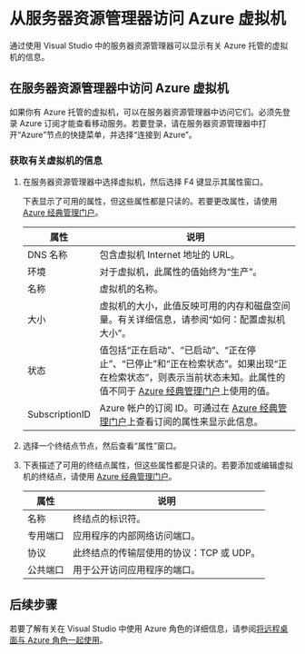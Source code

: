 <properties
    pageTitle="从服务器资源管理器访问 Azure 虚拟机 | Azure"
    description="概述如何在 Visual Studio 的服务器资源管理器中查看、创建和管理 Azure 虚拟机 (VM)。"
    services="visual-studio-online"
    documentationcenter="na"
    author="TomArcher"
    manager="douge"
    editor="" />
<tags
    ms.assetid="eb3afde6-ba90-4308-9ac1-3cc29da4ede0"
    ms.service="multiple"
    ms.devlang="dotnet"
    ms.topic="article"
    ms.tgt_pltfrm="na"
    ms.workload="multiple"
    ms.date="11/18/2016"
    wacn.date="03/30/2017"
    ms.author="tarcher" />  


# 从服务器资源管理器访问 Azure 虚拟机
通过使用 Visual Studio 中的服务器资源管理器可以显示有关 Azure 托管的虚拟机的信息。

## 在服务器资源管理器中访问 Azure 虚拟机
如果你有 Azure 托管的虚拟机，可以在服务器资源管理器中访问它们。必须先登录 Azure 订阅才能查看移动服务。若要登录，请在服务器资源管理器中打开“Azure”节点的快捷菜单，并选择“连接到 Azure”。

### 获取有关虚拟机的信息
1. 在服务器资源管理器中选择虚拟机，然后选择 F4 键显示其属性窗口。
   
    下表显示了可用的属性，但这些属性都是只读的。若要更改属性，请使用 [Azure 经典管理门户](https://manage.windowsazure.cn)。
   
	| 属性 | 说明 | 
	| --- | --- | 
	| DNS 名称 | 包含虚拟机 Internet 地址的 URL。| 
	| 环境 | 对于虚拟机，此属性的值始终为“生产”。| 
	| 名称 | 虚拟机的名称。| 
	| 大小 | 虚拟机的大小，此值反映可用的内存和磁盘空间量。有关详细信息，请参阅“如何：配置虚拟机大小”。| 
	| 状态 | 值包括“正在启动”、“已启动”、“正在停止”、“已停止”和“正在检索状态”。如果出现“正在检索状态”，则表示当前状态未知。此属性的值不同于 [Azure 经典管理门户](https://manage.windowsazure.cn)上使用的值。| 
	| SubscriptionID | Azure 帐户的订阅 ID。可通过在 [Azure 经典管理门户](https://manage.windowsazure.cn)上查看订阅的属性来显示此信息。|
2. 选择一个终结点节点，然后查看“属性”窗口。
3. 下表描述了可用的终结点属性，但这些属性都是只读的。若要添加或编辑虚拟机的终结点，请使用 [Azure 经典管理门户](https://manage.windowsazure.cn)。
   
	| 属性 | 说明 | 
	| --- | --- | 
	| 名称 | 终结点的标识符。| 
	| 专用端口 | 应用程序的内部网络访问端口。| 
	| 协议 | 此终结点的传输层使用的协议：TCP 或 UDP。| 
	| 公共端口 | 用于公开访问应用程序的端口。|

## 后续步骤
若要了解有关在 Visual Studio 中使用 Azure 角色的详细信息，请参阅[将远程桌面与 Azure 角色一起使用](/documentation/articles/vs-azure-tools-remote-desktop-roles/)。

<!---HONumber=Mooncake_0320_2017-->
<!-- Update_Description: wording update -->